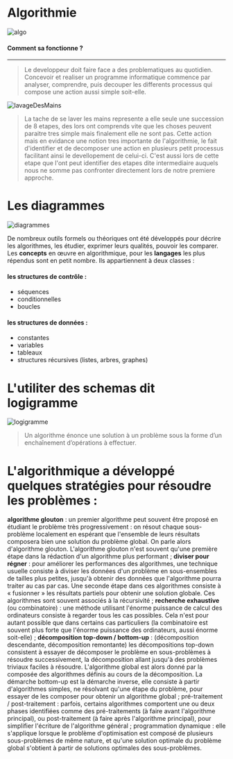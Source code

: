 # Algorithmie
![algo](https://foad.ac-amiens.fr/pluginfile.php/236251/course/overviewfiles/ethique.jpg)

#### Comment sa fonctionne ?
___
> Le developpeur doit faire face a des problematiques au quotidien. Concevoir et realiser un programme informatique commence par analyser, comprendre, puis decouper les differents processus qui compose une action aussi simple soit-elle.

![lavageDesMains](https://www.sanytol.fr/files/media/mains/mains-1.png)

> La tache de se laver les mains represente a elle seule une succession de 8 etapes, des lors ont comprends vite que les choses peuvent paraitre tres simple mais finalement elle ne sont pas. Cette action mais en evidance une notion tres importante de l'algorithmie, le fait d'identifier et de decomposer une action en plusieurs petit processus facilitant ainsi le devellopement de celui-ci. C'est aussi lors de cette etape que l'ont peut identifier des etapes dite intermediaire auquels nous ne somme pas confronter directement lors de notre premiere approche.

# Les diagrammes
![diagrammes](https://img.freepik.com/vecteurs-premium/diagramme-arbre-organigramme-elements-ronds-triangulaires-rectangulaires-relies-par-fleches-representation-graphique-algorithme-illustration-vectorielle-plane-pour-visualisation-informations-commerciales_198278-5915.jpg?w=2000)

De nombreux outils formels ou théoriques ont été développés pour décrire les algorithmes, les étudier, exprimer leurs qualités, pouvoir les comparer. Les **concepts** en œuvre en algorithmique, pour les **langages** les plus répendus sont en petit nombre. Ils appartiennent à deux classes :

#### les structures de contrôle :
- séquences
- conditionnelles
- boucles
#### les structures de données :
- constantes
- variables
- tableaux
- structures récursives (listes, arbres, graphes)

# L'utiliter des schemas dit logigramme
![logigramme](https://mediatheque.fontenay.fr/images/VISUELS/evenements/ATELIERS/algorithme.jpg)

> Un algorithme énonce une solution à un problème sous la forme d’un enchaînement d’opérations à effectuer.

# L'algorithmique a développé quelques stratégies pour résoudre les problèmes :

**algorithme glouton** : un premier algorithme peut souvent être proposé en étudiant le problème très progressivement : on résout chaque sous-problème localement en espérant que l'ensemble de leurs résultats composera bien une solution du problème global. On parle alors d'algorithme glouton. L'algorithme glouton n'est souvent qu'une première étape dans la rédaction d'un algorithme plus performant ;
**diviser pour régner** : pour améliorer les performances des algorithmes, une technique usuelle consiste à diviser les données d'un problème en sous-ensembles de tailles plus petites, jusqu'à obtenir des données que l'algorithme pourra traiter au cas par cas. Une seconde étape dans ces algorithmes consiste à « fusionner » les résultats partiels pour obtenir une solution globale. Ces algorithmes sont souvent associés à la récursivité ;
**recherche exhaustive** (ou combinatoire) : une méthode utilisant l'énorme puissance de calcul des ordinateurs consiste à regarder tous les cas possibles. Cela n'est pour autant possible que dans certains cas particuliers (la combinatoire est souvent plus forte que l'énorme puissance des ordinateurs, aussi énorme soit-elle) ;
**décomposition top-down / bottom-up** : (décomposition descendante, décomposition remontante) les décompositions top-down consistent à essayer de décomposer le problème en sous-problèmes à résoudre successivement, la décomposition allant jusqu'à des problèmes triviaux faciles à résoudre. L'algorithme global est alors donné par la composée des algorithmes définis au cours de la décomposition. La démarche bottom-up est la démarche inverse, elle consiste à partir d'algorithmes simples, ne résolvant qu'une étape du problème, pour essayer de les composer pour obtenir un algorithme global ;
pré-traitement / post-traitement : parfois, certains algorithmes comportent une ou deux phases identifiées comme des pré-traitements (à faire avant l'algorithme principal), ou post-traitement (à faire après l'algorithme principal), pour simplifier l'écriture de l'algorithme général ;
programmation dynamique : elle s'applique lorsque le problème d'optimisation est composé de plusieurs sous-problèmes de même nature, et qu'une solution optimale du problème global s'obtient à partir de solutions optimales des sous-problèmes.

